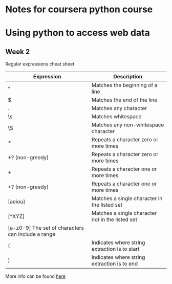 # Notes for coursera python course
# Using python to access web data
## Week 2
Regular expressions cheat sheet

| Expression 	| Description 	|
|-	|-	|
| ^ 	| Matches the beginning of a line 	|
| $ 	| Matches the end of the line 	|
| . 	| Matches any character 	|
| \s 	| Matches whitespace 	|
| \S 	| Matches any non-whitespace character 	|
| * 	| Repeats a character zero or more times 	|
| *? (non-greedy)	| Repeats a character zero or more times 	|
| + 	| Repeats a character one or more times 	|
| +? (non-greedy)	| Repeats a character one or more times 	|
| [aeiou] 	| Matches a single character in the listed set 	|
| [^XYZ] 	| Matches a single character not in the listed set 	|
| [a-z0-9] The set of characters can include a range 	|  	|
| ( 	| Indicates where string extraction is to start 	|
| ) 	| Indicates where string extraction is to end 	|

More info can be found [here](https://docs.python.org/3/howto/regex.html)
